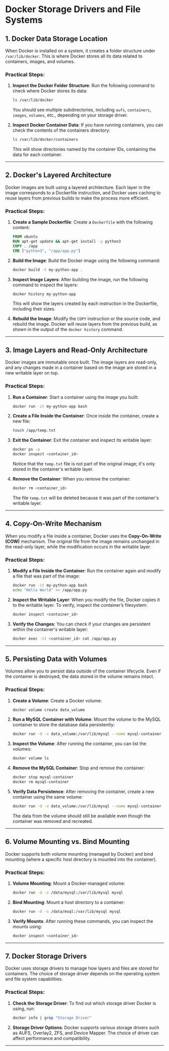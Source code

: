 # Docker Storage Drivers and File Systems

## 1. Docker Data Storage Location

When Docker is installed on a system, it creates a folder structure under `/var/lib/docker`. This is where Docker stores all its data related to containers, images, and volumes.

### Practical Steps:
1. **Inspect the Docker Folder Structure**: 
   Run the following command to check where Docker stores its data:
   ```bash
   ls /var/lib/docker
   ```

   You should see multiple subdirectories, including `aufs`, `containers`, `images`, `volumes`, etc., depending on your storage driver.

2. **Inspect Docker Container Data**: 
   If you have running containers, you can check the contents of the containers directory:
   ```bash
   ls /var/lib/docker/containers
   ```
   This will show directories named by the container IDs, containing the data for each container.

---

## 2. Docker's Layered Architecture

Docker images are built using a layered architecture. Each layer in the image corresponds to a Dockerfile instruction, and Docker uses caching to reuse layers from previous builds to make the process more efficient.

### Practical Steps:
1. **Create a Sample Dockerfile**:
   Create a `Dockerfile` with the following content:
   ```Dockerfile
   FROM ubuntu
   RUN apt-get update && apt-get install -y python3
   COPY . /app
   CMD ["python3", "/app/app.py"]
   ```

2. **Build the Image**:
   Build the Docker image using the following command:
   ```bash
   docker build -t my-python-app .
   ```

3. **Inspect Image Layers**:
   After building the image, run the following command to inspect the layers:
   ```bash
   docker history my-python-app
   ```
   This will show the layers created by each instruction in the Dockerfile, including their sizes.

4. **Rebuild the Image**:
   Modify the `COPY` instruction or the source code, and rebuild the image. Docker will reuse layers from the previous build, as shown in the output of the `docker history` command.

---

## 3. Image Layers and Read-Only Architecture

Docker images are immutable once built. The image layers are read-only, and any changes made in a container based on the image are stored in a new writable layer on top.

### Practical Steps:
1. **Run a Container**:
   Start a container using the image you built:
   ```bash
   docker run -it my-python-app bash
   ```

2. **Create a File Inside the Container**:
   Once inside the container, create a new file:
   ```bash
   touch /app/temp.txt
   ```

3. **Exit the Container**:
   Exit the container and inspect its writable layer:
   ```bash
   docker ps -a
   docker inspect <container_id>
   ```

   Notice that the `temp.txt` file is not part of the original image; it's only stored in the container's writable layer.

4. **Remove the Container**:
   When you remove the container:
   ```bash
   docker rm <container_id>
   ```
   The file `temp.txt` will be deleted because it was part of the container's writable layer.

---

## 4. Copy-On-Write Mechanism

When you modify a file inside a container, Docker uses the **Copy-On-Write (COW)** mechanism. The original file from the image remains unchanged in the read-only layer, while the modification occurs in the writable layer.

### Practical Steps:
1. **Modify a File Inside the Container**:
   Run the container again and modify a file that was part of the image:
   ```bash
   docker run -it my-python-app bash
   echo "Hello World" >> /app/app.py
   ```

2. **Inspect the Writable Layer**:
   When you modify the file, Docker copies it to the writable layer. To verify, inspect the container’s filesystem:
   ```bash
   docker inspect <container_id>
   ```

3. **Verify the Changes**:
   You can check if your changes are persistent within the container's writable layer:
   ```bash
   docker exec -it <container_id> cat /app/app.py
   ```

---

## 5. Persisting Data with Volumes

Volumes allow you to persist data outside of the container lifecycle. Even if the container is destroyed, the data stored in the volume remains intact.

### Practical Steps:
1. **Create a Volume**:
   Create a Docker volume:
   ```bash
   docker volume create data_volume
   ```

2. **Run a MySQL Container with Volume**:
   Mount the volume to the MySQL container to store the database data persistently:
   ```bash
   docker run -d -v data_volume:/var/lib/mysql --name mysql-container mysql
   ```

3. **Inspect the Volume**:
   After running the container, you can list the volumes:
   ```bash
   docker volume ls
   ```

4. **Remove the MySQL Container**:
   Stop and remove the container:
   ```bash
   docker stop mysql-container
   docker rm mysql-container
   ```

5. **Verify Data Persistence**:
   After removing the container, create a new container using the same volume:
   ```bash
   docker run -d -v data_volume:/var/lib/mysql --name mysql-container mysql
   ```

   The data from the volume should still be available even though the container was removed and recreated.

---

## 6. Volume Mounting vs. Bind Mounting

Docker supports both volume mounting (managed by Docker) and bind mounting (where a specific host directory is mounted into the container).

### Practical Steps:
1. **Volume Mounting**:
   Mount a Docker-managed volume:
   ```bash
   docker run -d -v /data/mysql:/var/lib/mysql mysql
   ```

2. **Bind Mounting**:
   Mount a host directory to a container:
   ```bash
   docker run -d -v /data/msql:/var/lib/mysql mysql
   ```

3. **Verify Mounts**:
   After running these commands, you can inspect the mounts using:
   ```bash
   docker inspect <container_id>
   ```

---

## 7. Docker Storage Drivers

Docker uses storage drivers to manage how layers and files are stored for containers. The choice of storage driver depends on the operating system and file system capabilities.

### Practical Steps:
1. **Check the Storage Driver**:
   To find out which storage driver Docker is using, run:
   ```bash
   docker info | grep "Storage Driver"
   ```

2. **Storage Driver Options**:
   Docker supports various storage drivers such as AUFS, Overlay2, ZFS, and Device Mapper. The choice of driver can affect performance and compatibility.

---
